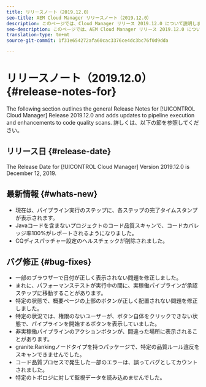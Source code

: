 ```yaml
---
title: リリースノート（2019.12.0）
seo-title: AEM Cloud Manager リリースノート（2019.12.0）
description: このページでは、Cloud Manager リリース 2019.12.0 について説明します。
seo-description: このページでは、AEM Cloud Manager リリース 2019.12.0 について説明します。
translation-type: tm+mt
source-git-commit: 1f31e654272afa60cac3376ce4dc3bc76f0d9dda

---
```


# リリースノート（2019.12.0） {#release-notes-for}

The following section outlines the general Release Notes for [!UICONTROL Cloud Manager] Release 2019.12.0 and adds updates to pipeline execution and enhancements to code quality scans.
詳しくは、以下の節を参照してください。

## リリース日 {#release-date}

The Release Date for [!UICONTROL Cloud Manager] Version 2019.12.0 is December 12, 2019.

## 最新情報 {#whats-new}

* 現在は、パイプライン実行のステップに、各ステップの完了タイムスタンプが表示されます。
* Javaコードを含まないプロジェクトのコード品質スキャンで、コードカバレッジ率100%がレポートされるようになりました。
* CQディスパッチャー設定のヘルスチェックが削除されました。


## バグ修正 {#bug-fixes}

* 一部のブラウザーで日付が正しく表示されない問題を修正しました。
* まれに、パフォーマンステストが実行中の間に、実稼働パイプラインが承認ステップに移動することがあります。
* 特定の状態で、概要ページの上部のボタンが正しく配置されない問題を修正しました。
* 特定の状況では、権限のないユーザーが、ボタン自体をクリックできない状態で、パイプラインを開始するボタンを表示していました。
* 非実稼働パイプラインのアクションボタンが、間違った場所に表示されることがあります。
* granite:Rankingノードタイプを持つパッケージで、特定の品質ルール違反をスキャンできませんでした。
* コード品質プロセスで発生した一部のエラーは、誤ってバグとしてカウントされました。
* 特定のトポロジに対して監視データを読み込めませんでした。
